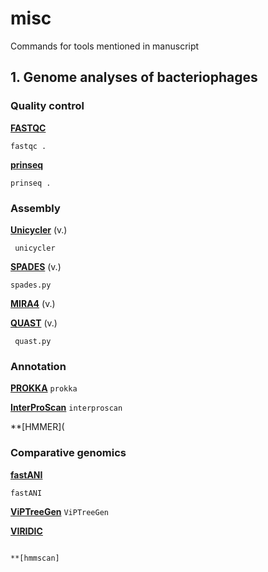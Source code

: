 # misc

Commands for tools mentioned in manuscript

## 1. Genome analyses of bacteriophages 

### Quality control

**[FASTQC](https://www.bioinformatics.babraham.ac.uk/projects/fastqc/)**

` fastqc . `

**[prinseq](http://prinseq.sourceforge.net/)**

` prinseq . `

### Assembly

**[Unicycler](https://github.com/rrwick/Unicycler)** (v.)

` unicycler`

**[SPADES](http://cab.spbu.ru/software/spades/)** (v.) 

` spades.py `

**[MIRA4](https://sourceforge.net/p/mira-assembler/wiki/Home/)** (v.)


**[QUAST](https://github.com/ablab/quast)** (v.)

` quast.py`

### Annotation

**[PROKKA](https://github.com/tseemann/prokka)**
`prokka `

**[InterProScan](https://www.ebi.ac.uk/interpro/download/)**
`interproscan`

**[HMMER](

### Comparative genomics

**[fastANI](https://github.com/ParBLiSS/FastANI)**

`fastANI`

**[ViPTreeGen](https://github.com/yosuken/ViPTreeGen)**
`ViPTreeGen`

**[VIRIDIC](http://rhea.icbm.uni-oldenburg.de/VIRIDIC/)**
```

**[hmmscan]
